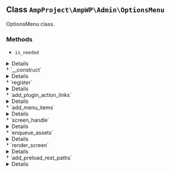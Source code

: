 ## Class `AmpProject\AmpWP\Admin\OptionsMenu`

OptionsMenu class.

### Methods
* `is_needed`

<details>

```php
static public is_needed()
```

Check whether the conditional object is currently needed.


</details>
* `__construct`

<details>

```php
public __construct( \AmpProject\AmpWP\Admin\GoogleFonts $google_fonts, \AmpProject\AmpWP\Admin\ReaderThemes $reader_themes, \AmpProject\AmpWP\Admin\RESTPreloader $rest_preloader )
```

OptionsMenu constructor.


</details>
* `register`

<details>

```php
public register()
```

Adds hooks.


</details>
* `add_plugin_action_links`

<details>

```php
public add_plugin_action_links( $links )
```

Add plugin action links.


</details>
* `add_menu_items`

<details>

```php
public add_menu_items()
```

Add menu.


</details>
* `screen_handle`

<details>

```php
public screen_handle()
```

Provides the settings screen handle.


</details>
* `enqueue_assets`

<details>

```php
public enqueue_assets( $hook_suffix )
```

Enqueues settings page assets.


</details>
* `render_screen`

<details>

```php
public render_screen()
```

Display Settings.


</details>
* `add_preload_rest_paths`

<details>

```php
protected add_preload_rest_paths()
```

Adds REST paths to preload.


</details>
